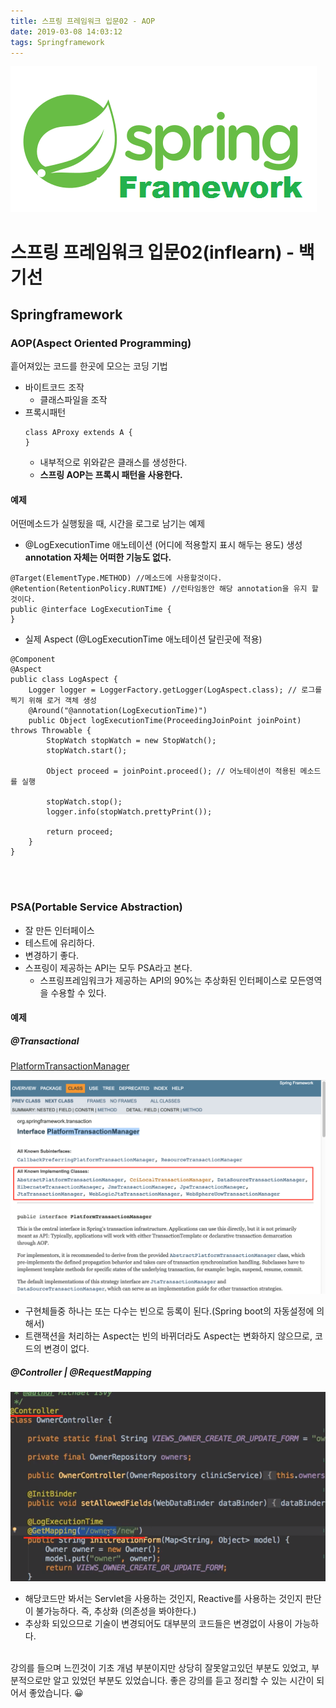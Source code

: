 ```yaml
---
title: 스프링 프레임워크 입문02 - AOP
date: 2019-03-08 14:03:12
tags: Springframework
---
```

![springf](images/springframwork-logo.png)
# 스프링 프레임워크 입문02(inflearn) - 백기선 
## Springframework

### AOP(Aspect Oriented Programming)
흩어져있는 코드를 한곳에 모으는 코딩 기법
- 바이트코드 조작
    - 클래스파일을 조작
- 프록시패턴
    ```
    class AProxy extends A {
    }
    ```
    - 내부적으로 위와같은 클래스를 생성한다.
    - **스프링 AOP는 프록시 패턴을 사용한다.**
    
#### 예제
어떤메소드가 실행됬을 때, 시간을 로그로 남기는 예제
- @LogExecutionTime 애노테이션 (어디에 적용할지 표시 해두는 용도) 생성
**annotation 자체는 어떠한 기능도 없다.**
```
@Target(ElementType.METHOD) //메소드에 사용할것이다. 
@Retention(RetentionPolicy.RUNTIME) //런타임동안 해당 annotation을 유지 할 것이다.
public @interface LogExecutionTime {
}
```
- 실제 Aspect (@LogExecutionTime 애노테이션 달린곳에 적용)
```
@Component
@Aspect
public class LogAspect {
    Logger logger = LoggerFactory.getLogger(LogAspect.class); // 로그를 찍기 위해 로거 객체 생성
    @Around("@annotation(LogExecutionTime)")
    public Object logExecutionTime(ProceedingJoinPoint joinPoint) throws Throwable {
        StopWatch stopWatch = new StopWatch();
        stopWatch.start();
        
        Object proceed = joinPoint.proceed(); // 어노테이션이 적용된 메소드를 실행
        
        stopWatch.stop();
        logger.info(stopWatch.prettyPrint());
        
        return proceed;
    }
}
```

<br><br>

### PSA(Portable Service Abstraction)
- 잘 만든 인터페이스
- 테스트에 유리하다.
- 변경하기 좋다.
- 스프링이 제공하는 API는 모두 PSA라고 본다.
    -  스프링프레임워크가 제공하는 API의 90%는 추상화된 인터페이스로 모든영역을 수용할 수 있다.

#### 예제
##### @Transactional
[PlatformTransactionManager](https://docs.spring.io/spring-framework/docs/current/javadoc-api/org/springframework/transaction/PlatformTransactionManager.html)

![spring](images/springi/springi02-01.png)
- 구현체들중 하나는 또는 다수는 빈으로 등록이 된다.(Spring boot의 자동설정에 의해서)
- 트랜잭션을 처리하는 Aspect는 빈의 바뀌더라도 Aspect는 변화하지 않으므로, 코드의 변경이 없다.

##### @Controller | @RequestMapping
![spring](images/springi/springi02-02.png)
- 해당코드만 봐서는 Servlet을 사용하는 것인지, Reactive를 사용하는 것인지 판단이 불가능하다. 즉, 추상화 (의존성을 봐야한다.)
- 추상화 되있으므로 기술이 변경되어도 대부분의 코드들은 변경없이 사용이 가능하다.
<br><br>

강의를 들으며 느낀것이 기초 개념 부분이지만 상당히 잘못알고있던 부분도 있었고, 부분적으로만 알고 있었던 부분도 있었습니다.
좋은 강의를 듣고 정리할 수 있는 시간이 되어서 좋았습니다. 😀
<br><br>

 



    


